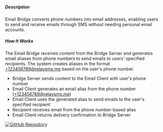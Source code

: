 ##### Description

Email Bridge converts phone numbers into email addresses, enabling users to send and receive emails through SMS without needing personal email accounts.

##### How It Works

The Email Bridge receives content from the Bridge Server and generates email aliases from phone numbers to send emails to users' specified recipients. The system creates aliases in the format +123456789@relaysms.me based on the user's phone number.

- Bridge Server sends content to the Email Client with user's phone number
- Email Client generates an email alias from the phone number (+123456789@relaysms.me)
- Email Client uses the generated alias to send emails to the user's specified recipient
- Recipient receives email from the phone number-based alias
- Email Client returns delivery confirmation to Bridge Server


[![GitHub Repository](https://img.shields.io/badge/📧_Email-Repository-blue?style=for-the-badge&logo=github)](https://github.com/smswithoutborders/RelaySMS-Bridge-EmailClient)

